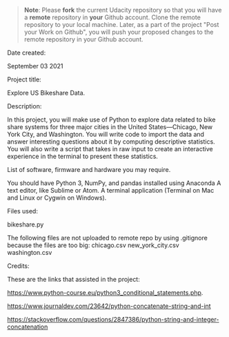 >**Note**: Please **fork** the current Udacity repository so that you will have a **remote** repository in **your** Github account. Clone the remote repository to your local machine. Later, as a part of the project "Post your Work on Github", you will push your proposed changes to the remote repository in your Github account.

Date created:

September 03 2021

Project title:


Explore US Bikeshare Data.


Description:

In this project, you will make use of Python to explore data related to bike share systems for three major cities in the United States—Chicago, New York City, and Washington. You will write code to import the data and answer interesting questions about it by computing descriptive statistics. You will also write a script that takes in raw input to create an interactive experience in the terminal to present these statistics.


List of software, firmware and hardware you may require.

You should have Python 3, NumPy, and pandas installed using Anaconda
A text editor, like Sublime or Atom.
A terminal application (Terminal on Mac and Linux or Cygwin on Windows).


Files used:

bikeshare.py

The following files are not uploaded to remote repo by using .gitignore because the files are too big:
chicago.csv
new_york_city.csv
washington.csv

Credits:


These are the links that assisted in the project:

https://www.python-course.eu/python3_conditional_statements.php.

https://www.journaldev.com/23642/python-concatenate-string-and-int

https://stackoverflow.com/questions/2847386/python-string-and-integer-concatenation
